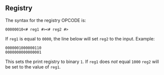 ## Registry

The syntax for the registry OPCODE is:

```
00000010<# reg1 #><# reg2 #>
```

If `reg1` is equal to `0000`, the line below will set `reg2` to the input.
Example:

```
0000001000000110
0000000000000001
```

This sets the print registry to binary `1`. If `reg1` does _not_ equal `1000` `reg2` will be set to the value of `reg1`.
